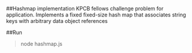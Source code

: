 ##Hashmap implementation
KPCB fellows challenge problem for application.  Implements a fixed fixed-size hash map that associates string keys with arbitrary data object references

##Run
>node hashmap.js
